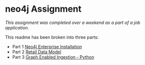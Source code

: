 # neo4j Assignment
_This assignment was completed over a weekend as a part of a job application._

This readme has been broken into three parts:
- Part 1 [Neo4j Enterprise Installation](/content/partone.md)
- Part 2 [Retail Data Model](/content/parttwo.md)
- Part 3 [Graph Enabled Ingestion - Python](/content/partthree.md)


